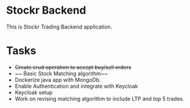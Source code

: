 # Stockr Backend 
This is Stockr Trading Backend application. 


# Tasks

- ~~Create crud operation to accept buy/sell orders~~ 
- ~~ Basic Stock Matching algorithm~~
- Dockerize java app with MongoDb. 
- Enable Authentication and integrate with Keycloak
- Keycloak setup
- Work on revising matching algorithm to include LTP and top 5 trades. 
